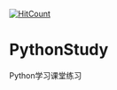 [![HitCount](http://hits.dwyl.io/{username}/{project}.svg)](http://hits.dwyl.io/{username}/{project})
# PythonStudy
Python学习课堂练习
